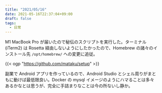 ```yaml
---
title: "2021/05/16"
date: 2021-05-16T22:37:04+09:00
draft: false
tags:
  - 日常
---
```


M1 MacBook Pro が届いたので秘伝のスクリプトを実行した。ターミナル (iTerm2) は Rosetta 経由しないようにしたかったので、Homebrew の諸々のインストール先 `/opt/homebrew/` への変更に追従。

{{< ogp "https://github.com/mataku/setup" >}}

副業で Android アプリを作っているので、Android Studio とシェル周りがまともに動けば最低限良い。Docker の mysql イメージのようにハマることは多々あるかなとは思うが、完全に手詰まりなことは今の所ないし静か。
